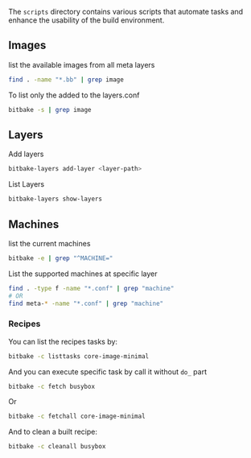 The `scripts` directory contains various scripts that automate tasks and enhance the usability of the build environment.

## Images
list the available images from all meta layers
``` bash
find . -name "*.bb" | grep image
```

To list only the added to the layers.conf
``` bash
bitbake -s | grep image
```

## Layers
Add layers
``` bash
bitbake-layers add-layer <layer-path>
```
List Layers
``` bash
bitbake-layers show-layers
```
## Machines
list the current machines
``` bash
bitbake -e | grep "^MACHINE="
```

List the supported machines at specific layer
``` bash
find . -type f -name "*.conf" | grep "machine"
# OR
find meta-* -name "*.conf" | grep "machine"
```
### Recipes
You can list the recipes tasks by:
``` bash
bitbake -c listtasks core-image-minimal
```
And you can execute specific task by call it without `do_` part
``` bash
bitbake -c fetch busybox
```
Or 
``` bash
bitbake -c fetchall core-image-minimal
```
And to clean a built recipe:
``` bash
bitbake -c cleanall busybox
